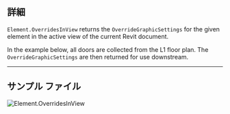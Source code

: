 ## 詳細
`Element.OverridesInView` returns the `OverrideGraphicSettings` for the given element in the active view of the current Revit document.

In the example below, all doors are collected from the L1 floor plan. The `OverrideGraphicSettings` are then returned for use downstream.

___
## サンプル ファイル

![Element.OverridesInView](./Revit.Elements.Element.OverridesInView_img.jpg)
